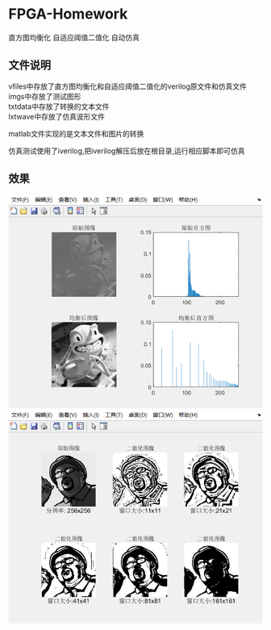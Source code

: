 # FPGA-Homework
直方图均衡化 自适应阈值二值化 自动仿真

## 文件说明
vfiles中存放了直方图均衡化和自适应阈值二值化的verilog原文件和仿真文件  
imgs中存放了测试图形  
txtdata中存放了转换的文本文件  
lxtwave中存放了仿真波形文件  

matlab文件实现的是文本文件和图片的转换  

仿真测试使用了iverilog,把iverilog解压后放在根目录,运行相应脚本即可仿真

## 效果
![](./1.png "直方图均衡化")	  
![](./2.png "自适应阈值二值化")	
